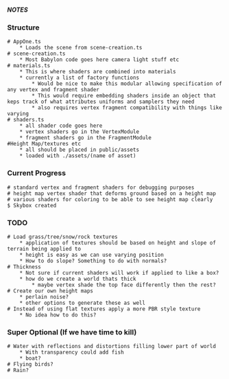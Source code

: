 ##### NOTES

### Structure
    # AppOne.ts
        * Loads the scene from scene-creation.ts
    # scene-creation.ts
        * Most Babylon code goes here camera light stuff etc
    # materials.ts
        * This is where shaders are combined into materials
        * currently a list of factory functions
            * Would be nice to make this modular allowing specification of any vertex and fragment shader
            * This would require embedding shaders inside an object that keps track of what attributes uniforms and samplers they need
            * also requires vertex fragment compatibility with things like varying
    # shaders.ts
        * all shader code goes here
        * vertex shaders go in the VertexModule
        * fragment shaders go in the FragmentModule
    #Height Map/textures etc
        * all should be placed in public/assets
        * loaded with ./assets/(name of asset)

### Current Progress
    # standard vertex and fragment shaders for debugging purposes
    # height map vertex shader that deforms ground based on a height map
    # various shaders for coloring to be able to see height map clearly
    $ Skybox created


### TODO
    # Load grass/tree/snow/rock textures
        * application of textures should be based on height and slope of terrain being applied to
        * height is easy as we can use varying position
        * How to do slope? Something to do with normals?
    # Thickness
        * Not sure if current shaders will work if applied to like a box?
        * how do we create a world thats thick
            * maybe vertex shade the top face differently then the rest?
    # Create our own height maps
        * perlain noise?
        * other options to generate these as well
    # Instead of using flat textures apply a more PBR style texture
        * No idea how to do this?

### Super Optional (If we have time to kill)
    # Water with reflections and distortions filling lower part of world
        * With transparency could add fish
        * boat?
    # Flying birds?
    # Rain?
